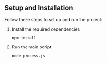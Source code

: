 ## Setup and Installation

Follow these steps to set up and run the project:

1. Install the required dependencies:
   ```
   npm install
   ```

2. Run the main script:
   ```
   node process.js
   ```